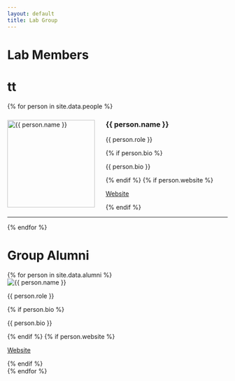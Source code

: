```yaml
---
layout: default
title: Lab Group
---
```


# Lab Members
# tt

<div class="lab-grid">
  {% for person in site.data.people %}
    <div class="lab-card">
      <img src="{{ person.img }}" width="200" align="left" style="margin: 0px 25px 0px 0px" alt="{{ person.name }}">
      <h3>{{ person.name }}</h3>
      <p class="role">{{ person.role }}</p>
      {% if person.bio %}
        <p class="bio">{{ person.bio }}</p>
      {% endif %}
      {% if person.website %}
        <p><a href="{{ person.website }}" target="_blank">Website</a></p>
      {% endif %}
    </div>
    <hr>
  {% endfor %}
</div>

# Group Alumni

<div class="lab-grid">
  {% for person in site.data.alumni %}
    <div class="lab-card">
      <img src="{{ person.img }}" alt="{{ person.name }}">
      <p class="role">{{ person.role }}</p>
      {% if person.bio %}
        <p class="bio">{{ person.bio }}</p>
      {% endif %}
      {% if person.website %}
        <p><a href="{{ person.website }}" target="_blank">Website</a></p>
      {% endif %}
    </div>
  {% endfor %}
</div>
